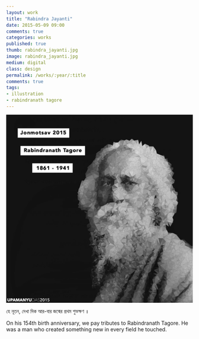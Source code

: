 ```yaml
---
layout: work
title: "Rabindra Jayanti"
date: 2015-05-09 09:00
comments: true
categories: works
published: true
thumb: rabindra_jayanti.jpg
image: rabindra_jayanti.jpg
medium: digital
class: design
permalink: /works/:year/:title
comments: true
tags:
- illustration
- rabindranath tagore
---
```

<img src="/images/works/rabindra_jayanti.jpg" align="middle"/>

হে নূতন, দেখা দিক আর-বার জন্মের প্রথম শুভক্ষণ ॥

On his 154th birth anniversary, we pay tributes to Rabindranath Tagore. He was a man who created something new in every field he touched.